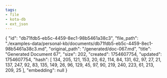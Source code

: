 ```yaml
---
tags:
- file
- kota-db
- ext_json
---
```

{
  "id": "db71fdb5-eb5c-4459-8ec1-98b5461a38c3",
  "file_path": "./examples-data/personal-kb/documents/db71fdb5-eb5c-4459-8ec1-98b5461a38c3.md",
  "original_path": "/generated/doc-067.md",
  "title": "Generated Document 67",
  "size": 202,
  "created": 1754607754,
  "updated": 1754607754,
  "hash": [
    134,
    205,
    121,
    153,
    20,
    62,
    114,
    84,
    131,
    62,
    97,
    27,
    21,
    137,
    247,
    92,
    83,
    135,
    149,
    26,
    96,
    129,
    45,
    97,
    90,
    219,
    240,
    223,
    61,
    213,
    209,
    25
  ],
  "embedding": null
}